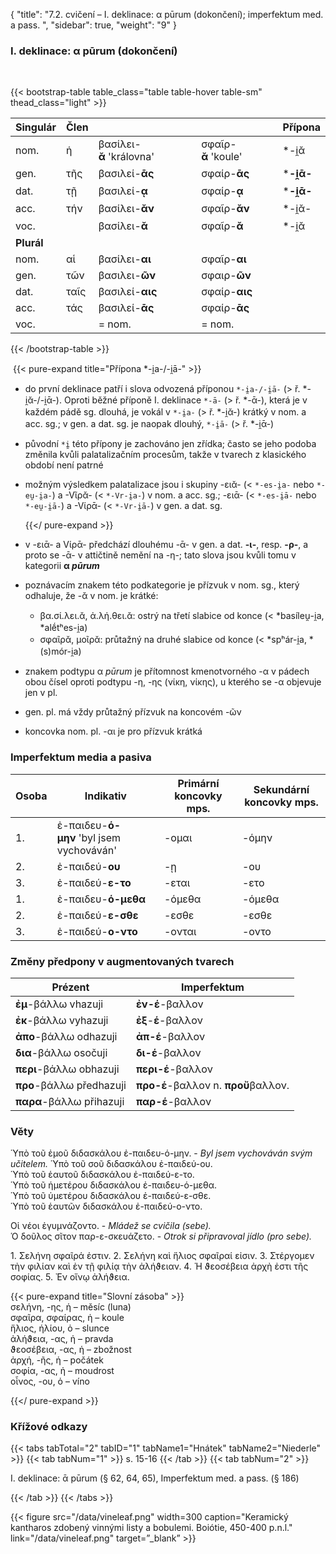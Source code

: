{
"title": "7.2. cvičení – I. deklinace: α pūrum (dokončení); imperfektum med.   a pass. ",
    "sidebar": true,
    "weight": "9"
}

### I. deklinace: α pūrum (dokončení)

</br>

{{< bootstrap-table table_class="table table-hover table-sm" thead_class="light" >}}

| Singulár   | Člen |                          |                     | Přípona    |
| ---------- | ---- | ------------------------ | ------------------- | ---------- |
| nom.       | ἡ    | βασίλει-**ᾰ** 'královna' | σφαῖρ-**ᾰ** 'koule' | *-i̯ᾰ      |
| gen.       | τῆς  | βασιλεί-**ᾱς**           | σφαίρ-**ᾱς**        | ***-i̯ᾱ-** |
| dat.       | τῇ   | βασιλεί-__ᾳ__            | σφαίρ-**ᾳ**         | ***-i̯ᾱ-** |
| acc.       | τήν  | βασίλει-__ᾰν__           | σφαῖρ-**ᾰν**        | *-i̯ᾰ-     |
| voc.       |      | βασίλει-__ᾰ__            | σφαῖρ-**ᾰ**         | *-i̯ᾰ      |
| **Plurál** |      |                          |                     |            |
| nom.       | αἱ   | βασίλει-**αι**           | σφαῖρ-**αι**        |            |
| gen.       | τῶν  | βασιλει-**ῶν**           | σφαιρ-**ῶν**        |            |
| dat.       | ταῖς | βασιλεί-**αις**          | σφαίρ-**αις**       |            |
| acc.       | τάς  | βασιλεί-**ᾱς**           | σφαίρ-**ᾱς**        |            |
| voc.       |      | = nom.                   | = nom.              |            |

{{< /bootstrap-table >}}

​    {{< pure-expand title="Přípona *-i̯a-/-i̯ā-" >}} 

- do první deklinace patří i slova odvozená příponou `*-i̯a-/-i̯ā-` (> ř. *-i̯ᾰ-/-i̯ᾱ-). Oproti běžné příponě I. deklinace `*-ā-` (> ř. *-ᾱ-), která je v každém pádě sg. dlouhá, je vokál v `*-i̯a-` (> ř. *-i̯ᾰ-) krátký v nom. a acc. sg.; v gen. a dat. sg. je naopak dlouhý, `*-i̯ā-` (> ř. *-i̯ᾱ-) 

- původní `*i̯` této přípony je zachováno jen zřídka; často se jeho podoba změnila kvůli palatalizačním procesům, takže v tvarech z klasického období není patrné

- možným výsledkem palatalizace jsou i skupiny -ειᾰ- (< `*-es-i̯a-` nebo `*-eu̯-i̯a-`) a -Vῖρᾰ- (< `*-Vr-i̯a-`) v nom. a acc. sg.; -ειᾱ- (< `*-es-i̯ā-` nebo `*-eu̯-i̯ā-`) a -Vίρᾱ- (< `*-Vr-i̯ā-`) v gen. a dat. sg.   
  
  {{</ pure-expand >}}

- v -ειᾱ- a Vίρᾱ- předchází dlouhému -ᾱ- v gen. a dat. **-ι-**, resp. **-ρ-**, a proto se -ᾱ- v attičtině nemění na -η-; tato slova jsou kvůli tomu v kategorii **α _pūrum_** 

- poznávacím znakem této podkategorie je přízvuk v nom. sg., který odhaluje, že -ᾰ v nom. je krátké: 
  
  - βα.σί.λει.ᾰ, ἀ.λή.θει.ᾰ: ostrý na třetí slabice od konce (< *basíleu̯-i̯a, *alḗtʰes-i̯a)
  - σφαῖρᾰ, μοῖρᾰ: průtažný na druhé slabice od konce (< *spʰár-i̯a, *(s)mór-i̯a)

- znakem podtypu α *pūrum* je přítomnost kmenotvorného -α v pádech obou čísel oproti podtypu -η, -ης (νίκη, νίκης), u kterého se -α objevuje jen v pl.

- gen. pl. má vždy průtažný přízvuk na koncovém -ῶν

- koncovka nom. pl. -αι je pro přízvuk krátká 

### Imperfektum media a pasiva

| Osoba | Ιndikativ                                | Primární koncovky mps. | Sekundární koncovky mps. |
| ----- | ---------------------------------------- | ---------------------- | ------------------------ |
| 1.    | ἐ-παιδευ-**ό-μην** 'byl jsem vychováván' | -ομαι                  | -όμην                    |
| 2.    | ἐ-παιδεύ-**ου**                          | -ῃ                     | -ου                      |
| 3.    | ἐ-παιδεύ-**ε-το**                        | -εται                  | -ετο                     |
| 1.    | ἐ-παιδευ-**ό-μεθα**                      | -όμεθα                 | -όμεθα                   |
| 2.    | ἐ-παιδεύ-**ε-σθε**                       | -εσθε                  | -εσθε                    |
| 3.    | ἐ-παιδεύ-**ο-ντο**                       | -ονται                 | -οντο                    |

### Změny předpony v augmentovaných tvarech

| Prézent                  | Imperfektum                         |
| ------------------------ | ----------------------------------- |
| **ἐμ**-βάλλω vhazuji     | **ἐν-έ**-βαλλον                     |
| **ἐκ**-βάλλω vyhazuji    | **ἐξ**-**έ**-βαλλον                 |
| **ἀπο**-βάλλω odhazuji   | **ἀπ-έ**-βαλλον                     |
| **δια**-βάλλω osočuji    | **δι-έ**-βαλλον                     |
| **περι**-βάλλω obhazuji  | **περι-έ**-βαλλον                   |
| **προ**-βάλλω předhazuji | **προ-έ**-βαλλον n. **προὔ**βαλλον. |
| **παρα**-βάλλω přihazuji | **παρ-έ**-βαλλον                    |

### Věty

Ὑπὸ τοῦ ἐμοῦ διδασκάλου ἐ-παιδευ-ό-μην. - *Byl jsem vychováván svým učitelem.* 
Ὑπὸ τοῦ σοῦ διδασκάλου ἐ-παιδεύ-ου.  
Ὑπὸ τοῦ ἑαυτοῦ διδασκάλου ἐ-παιδεύ-ε-το.  
Ὑπὸ τοῦ ἡμετέρου διδασκάλου ἐ-παιδευ-ό-μεθα.   
Ὑπὸ τοῦ ὑμετέρου διδασκάλου ἐ-παιδεύ-ε-σθε.  
Ὑπὸ τοῦ ἑαυτῶν διδασκάλου ἐ-παιδεύ-ο-ντο.     

Οἱ νέοι ἐγυμνάζοντο. - *Mládež se cvičila (sebe).*  
Ὁ δοῦλος σῖτον παρ-ε-σκευάζετο. - *Otrok si připravoval jídlo (pro sebe).*

1\. Σελήνη σφαῖρά ἐστιν. 2. Σελήνη καὶ ἥλιος σφαῖραί εἰσιν. 3\. Στέργομεν τὴν φιλίαν καὶ ἐν τῇ φιλίᾳ τὴν ἀλήϑειαν. 4. Ἡ ϑεοσέβεια ἀρχὴ ἐστι τῆς σοφίας. 5. Ἐν οἴνῳ ἀλήϑεια.  

{{< pure-expand title="Slovní zásoba" >}}      
σελήνη, -ης, ἡ – měsíc (luna)   
σφαῖρα, σφαίρας, ἡ – koule   
ἥλιος, ἡλίου, ὁ – slunce  
ἀλήϑεια, -ας, ἡ – pravda  
ϑεοσέβεια, -ας, ἡ – zbožnost  
ἀρχή, -ῆς, ἡ – počátek  
σοφία, -ας, ἡ – moudrost  
οἶνος, -ου, ὁ – víno

{{</ pure-expand >}}

### Křížové odkazy

{{< tabs tabTotal="2" tabID="1" tabName1="Hnátek" tabName2="Niederle" >}}
{{< tab tabNum="1" >}}
s. 15-16
{{< /tab >}}
{{< tab tabNum="2" >}}

I. deklinace: ᾱ pūrum (§ 62, 64, 65), Imperfektum med. a pass. (§ 186)

{{< /tab >}}
{{< /tabs >}}

{{< figure src="/data/vineleaf.png" width=300 caption="Keramický kantharos zdobený vinnými listy a bobulemi. Boiótie, 450-400 p.n.l." link="/data/vineleaf.png" target=”_blank” >}}